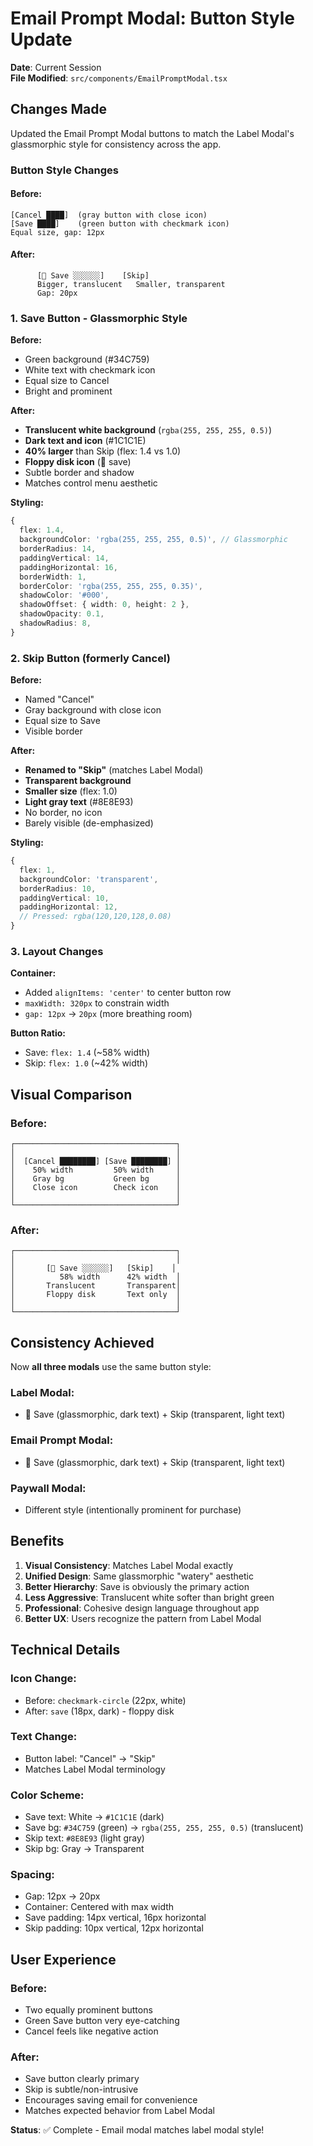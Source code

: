 # Email Prompt Modal: Button Style Update

**Date**: Current Session  
**File Modified**: `src/components/EmailPromptModal.tsx`

## Changes Made

Updated the Email Prompt Modal buttons to match the Label Modal's glassmorphic style for consistency across the app.

### Button Style Changes

#### Before:
```
[Cancel ████]  (gray button with close icon)
[Save ████]    (green button with checkmark icon)
Equal size, gap: 12px
```

#### After:
```
      [💾 Save ░░░░░░]    [Skip]
      Bigger, translucent   Smaller, transparent
      Gap: 20px
```

### 1. Save Button - Glassmorphic Style

**Before:**
- Green background (#34C759)
- White text with checkmark icon
- Equal size to Cancel
- Bright and prominent

**After:**
- **Translucent white background** (`rgba(255, 255, 255, 0.5)`)
- **Dark text and icon** (#1C1C1E)
- **40% larger** than Skip (flex: 1.4 vs 1.0)
- **Floppy disk icon** (💾 save)
- Subtle border and shadow
- Matches control menu aesthetic

**Styling:**
```typescript
{
  flex: 1.4,
  backgroundColor: 'rgba(255, 255, 255, 0.5)', // Glassmorphic
  borderRadius: 14,
  paddingVertical: 14,
  paddingHorizontal: 16,
  borderWidth: 1,
  borderColor: 'rgba(255, 255, 255, 0.35)',
  shadowColor: '#000',
  shadowOffset: { width: 0, height: 2 },
  shadowOpacity: 0.1,
  shadowRadius: 8,
}
```

### 2. Skip Button (formerly Cancel)

**Before:**
- Named "Cancel"
- Gray background with close icon
- Equal size to Save
- Visible border

**After:**
- **Renamed to "Skip"** (matches Label Modal)
- **Transparent background**
- **Smaller size** (flex: 1.0)
- **Light gray text** (#8E8E93)
- No border, no icon
- Barely visible (de-emphasized)

**Styling:**
```typescript
{
  flex: 1,
  backgroundColor: 'transparent',
  borderRadius: 10,
  paddingVertical: 10,
  paddingHorizontal: 12,
  // Pressed: rgba(120,120,128,0.08)
}
```

### 3. Layout Changes

**Container:**
- Added `alignItems: 'center'` to center button row
- `maxWidth: 320px` to constrain width
- `gap: 12px` → `20px` (more breathing room)

**Button Ratio:**
- Save: `flex: 1.4` (~58% width)
- Skip: `flex: 1.0` (~42% width)

## Visual Comparison

### Before:
```
┌────────────────────────────────────┐
│                                    │
│  [Cancel ████████] [Save ████████] │
│    50% width         50% width     │
│    Gray bg           Green bg      │
│    Close icon        Check icon    │
│                                    │
└────────────────────────────────────┘
```

### After:
```
┌────────────────────────────────────┐
│                                    │
│       [💾 Save ░░░░░░]   [Skip]    │
│          58% width      42% width  │
│       Translucent       Transparent│
│       Floppy disk       Text only  │
│                                    │
└────────────────────────────────────┘
```

## Consistency Achieved

Now **all three modals** use the same button style:

### Label Modal:
- 💾 Save (glassmorphic, dark text) + Skip (transparent, light text)

### Email Prompt Modal:
- 💾 Save (glassmorphic, dark text) + Skip (transparent, light text)

### Paywall Modal:
- Different style (intentionally prominent for purchase)

## Benefits

1. **Visual Consistency**: Matches Label Modal exactly
2. **Unified Design**: Same glassmorphic "watery" aesthetic
3. **Better Hierarchy**: Save is obviously the primary action
4. **Less Aggressive**: Translucent white softer than bright green
5. **Professional**: Cohesive design language throughout app
6. **Better UX**: Users recognize the pattern from Label Modal

## Technical Details

### Icon Change:
- Before: `checkmark-circle` (22px, white)
- After: `save` (18px, dark) - floppy disk

### Text Change:
- Button label: "Cancel" → "Skip"
- Matches Label Modal terminology

### Color Scheme:
- Save text: White → `#1C1C1E` (dark)
- Save bg: `#34C759` (green) → `rgba(255, 255, 255, 0.5)` (translucent)
- Skip text: `#8E8E93` (light gray)
- Skip bg: Gray → Transparent

### Spacing:
- Gap: 12px → 20px
- Container: Centered with max width
- Save padding: 14px vertical, 16px horizontal
- Skip padding: 10px vertical, 12px horizontal

## User Experience

### Before:
- Two equally prominent buttons
- Green Save button very eye-catching
- Cancel feels like negative action

### After:
- Save button clearly primary
- Skip is subtle/non-intrusive
- Encourages saving email for convenience
- Matches expected behavior from Label Modal

**Status**: ✅ Complete - Email modal matches label modal style!
